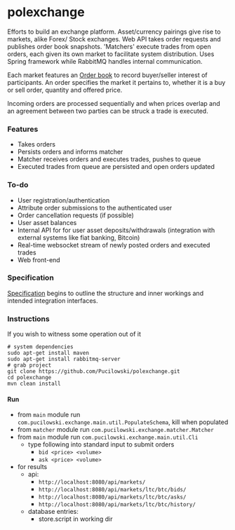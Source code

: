 polexchange
===========

Efforts to build an exchange platform. Asset/currency pairings give rise to markets, alike Forex/ Stock exchanges. Web API takes order requests and publishes order book snapshots. 'Matchers' execute trades from open orders, each given its own market to facilitate system distribution. Uses Spring framework while RabbitMQ handles internal communication.

Each market features an [Order book](https://en.wikipedia.org/wiki/Order_book_(trading)) to record buyer/seller interest of participants. An order specifies the market it pertains to, whether it is a buy or sell order, quantity and offered price.

Incoming orders are processed sequentially and when prices overlap and an agreement between two parties can be struck a trade is executed.

### Features

* Takes orders
* Persists orders and informs matcher
* Matcher receives orders and executes trades, pushes to queue
* Executed trades from queue are persisted and open orders updated

### To-do

* User registration/authentication
* Attribute order submissions to the authenticated user
* Order cancellation requests (if possible)
* User asset balances
* Internal API for for user asset deposits/withdrawals (integration with external systems like fiat banking, Bitcoin)
* Real-time websocket stream of newly posted orders and executed trades
* Web front-end

### Specification

[Specification](https://github.com/Pucilowski/polexchange/blob/master/doc/spec.md) begins to outline the structure and inner workings and intended integration interfaces.

### Instructions

If you wish to witness some operation out of it

```
# system dependencies
sudo apt-get install maven
sudo apt-get install rabbitmq-server
# grab project
git clone https://github.com/Pucilowski/polexchange.git
cd polexchange
mvn clean install
```

#### Run

* from `main` module run `com.pucilowski.exchange.main.util.PopulateSchema`, kill when populated
* from `matcher` module run `com.pucilowski.exchange.matcher.Matcher`
* from `main` module run `com.pucilowski.exchange.main.util.Cli`
	* type following into standard input to submit orders
		* `bid <price> <volume>`
		* `ask <price> <volume>`
* for results
    * api:
        * `http://localhost:8080/api/markets/`
        * `http://localhost:8080/api/markets/ltc/btc/bids/`
        * `http://localhost:8080/api/markets/ltc/btc/asks/`
        * `http://localhost:8080/api/markets/ltc/btc/history/`
    * database entries:
        * store.script in working dir
